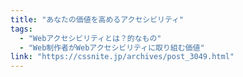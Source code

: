 ```yaml
---
title: "あなたの価値を高めるアクセシビリティ"
tags:
  - "Webアクセシビリティとは？的なもの"
  - "Web制作者がWebアクセシビリティに取り組む価値"
link: "https://cssnite.jp/archives/post_3049.html"
---
```

